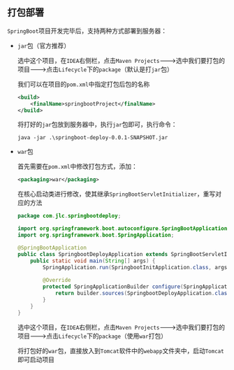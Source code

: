 ## 打包部署

`SpringBoot`项目开发完毕后，支持两种方式部署到服务器：

- `jar`包（官方推荐）

  选中这个项目，在`IDEA`右侧栏，点击`Maven Projects`--->选中我们要打包的项目--->点击`Lifecycle`下的`package`（默认是打`jar`包）

  我们可以在项目的`pom.xml`中指定打包后包的名称

  ```xml
  <build>
      <finalName>springbootProject</finalName>
  </build>
  ```

  将打好的`jar`包放到服务器中，执行`jar`包即可，执行命令：

  `java -jar .\springboot-deploy-0.0.1-SNAPSHOT.jar`

- `war`包

  首先需要在`pom.xml`中修改打包方式，添加：

  ```xml
  <packaging>war</packaging>
  ```

  在核心启动类进行修改，使其继承`SpringBootServletInitializer`，重写对应的方法

  ```java
  package com.jlc.springbootdeploy;
  
  import org.springframework.boot.autoconfigure.SpringBootApplication;
  import org.springframework.boot.SpringApplication;
  
  @SpringBootApplication
  public class SpringbootDeployApplication extends SpringBootServletInitializer {
      public static void main(String[] args) {
          SpringApplication.run(SpringbootInitApplication.class, args);
          
          @Override
          protected SpringApplicationBuilder configure(SpringApplicationBuilder builder) {
              return builder.sources(SpringbootDeployApplication.class);
          }
      }
  }
  ```

  选中这个项目，在`IDEA`右侧栏，点击`Maven Projects`--->选中我们要打包的项目--->点击`Lifecycle`下的`package`（使用`war`打包）

  将打包好的`war`包，直接放入到`Tomcat`软件中的`webapp`文件夹中，启动`Tomcat`即可启动项目